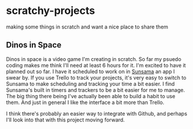 # scratchy-projects
making some things in scratch and want a nice place to share them


## Dinos in Space

Dinos in space is a video game I'm creating in scratch. So far my psuedo coding makes me think I'll need at least 6 hours for it. I'm excited to have it planned out so far. I have it scheduled to work on in [Sunsama](https://www.sunsama.com/) an app I swear by. If you use Trello to track your projects, it's very easy to switch to Sunsama to make scheduling and tracking your time a bit easier. I find Sunsama's built in timers and trackers to be a bit easier for me to manage. The big thing there being I've actually been able to build a habit to use them. And just in general I like the interface a bit more than Trello. 

I think there's probably an easier way to integrate with Github, and perhaps I'll look into that with this project moving forward. 



